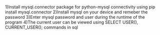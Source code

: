 1)Install mysql.connector package for python-mysql connectivity using 
        pip install mysql.connector
2)Install mysql on your device and remeber the password
3)Enter mysql password and user during the runtime of the program
4)The current user can be viewed using
        SELECT USER(), CURRENT_USER();
  commands in sql
